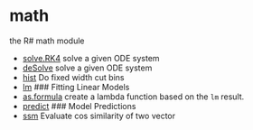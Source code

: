 # math

the R# math module

+ [solve.RK4](math/solve.RK4.1) solve a given ODE system
+ [deSolve](math/deSolve.1) solve a given ODE system
+ [hist](math/hist.1) Do fixed width cut bins
+ [lm](math/lm.1) ### Fitting Linear Models
+ [as.formula](math/as.formula.1) create a lambda function based on the ``lm`` result.
+ [predict](math/predict.1) ### Model Predictions
+ [ssm](math/ssm.1) Evaluate cos similarity of two vector

